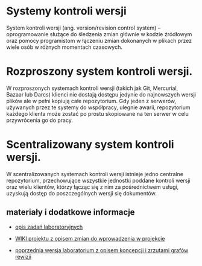 ﻿# Systemy kontroli wersji

System kontroli wersji (ang. version/revision control system) – oprogramowanie służące do śledzenia zmian głównie w kodzie źródłowym oraz pomocy programistom w łączeniu zmian dokonanych w plikach przez wiele osób w różnych momentach czasowych.

# Rozproszony system kontroli wersji.

W rozproszonych systemach kontroli wersji (takich jak Git, Mercurial, Bazaar lub Darcs) klienci nie dostają dostępu jedynie do najnowszych wersji plików ale w pełni kopiują całe repozytorium. Gdy jeden z serwerów, używanych przez te systemy do współpracy, ulegnie awarii, repozytorium każdego klienta może zostać po prostu skopiowane na ten serwer w celu przywrócenia go do pracy.

# Scentralizowany system kontroli wersji.

W scentralizowanych systemach kontroli wersji istnieje jedno centralne repozytorium, przechowujące wszystkie jednostki poddane kontroli wersji oraz wielu klientów, którzy łącząc się z nim za pośrednictwem usługi, uzyskują dostęp do poszczególnych wersji się dokumentów.

## materiały i dodatkowe informacje

- [opis zadań laboratoryjnych](https://docs.google.com/document/d/e/2PACX-1vQz9Vasa7JN1QCsjb3D0DPibND4AIwSRazTbU26tQmFMr9sk1bTYXJm80o_zjNZc_DzIAc-wfu1UESG/pub)
- [WIKI projektu z opisem zmian do wprowadzenia w projekcie](https://github.com/iis-io-team/gitlab_www_project/wiki)

- [poprzednia wersja laboratorium z opisem koncepcji i zrzutami grafów rewizji](https://github.com/radamus/gitlab)
